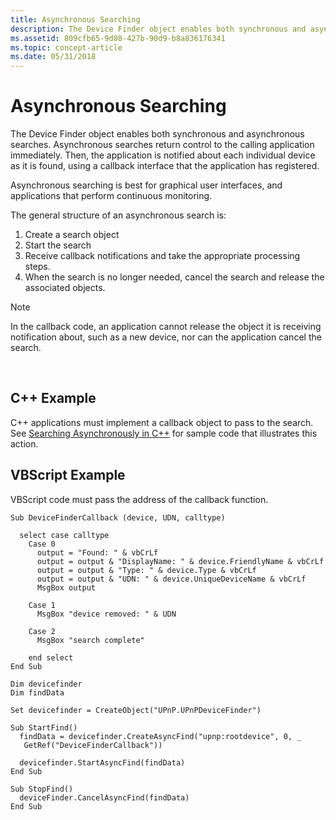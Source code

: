 ```yaml
---
title: Asynchronous Searching
description: The Device Finder object enables both synchronous and asynchronous searches. Asynchronous searches return control to the calling application immediately.
ms.assetid: 809cfb65-9d08-427b-90d9-b8a836176341
ms.topic: concept-article
ms.date: 05/31/2018
---
```


# Asynchronous Searching

The Device Finder object enables both synchronous and asynchronous searches. Asynchronous searches return control to the calling application immediately. Then, the application is notified about each individual device as it is found, using a callback interface that the application has registered.

Asynchronous searching is best for graphical user interfaces, and applications that perform continuous monitoring.

The general structure of an asynchronous search is:

1.  Create a search object
2.  Start the search
3.  Receive callback notifications and take the appropriate processing steps.
4.  When the search is no longer needed, cancel the search and release the associated objects.

> [!Note]  
> In the callback code, an application cannot release the object it is receiving notification about, such as a new device, nor can the application cancel the search.

 

## C++ Example

C++ applications must implement a callback object to pass to the search. See [Searching Asynchronously in C++](searching-asynchronously-in-c-.md) for sample code that illustrates this action.

## VBScript Example

VBScript code must pass the address of the callback function.


```VB
Sub DeviceFinderCallback (device, UDN, calltype)

  select case calltype
    Case 0
      output = "Found: " & vbCrLf
      output = output & "DisplayName: " & device.FriendlyName & vbCrLf
      output = output & "Type: " & device.Type & vbCrLf
      output = output & "UDN: " & device.UniqueDeviceName & vbCrLf
      MsgBox output

    Case 1
      MsgBox "device removed: " & UDN

    Case 2
      MsgBox "search complete"

    end select
End Sub

Dim devicefinder
Dim findData

Set devicefinder = CreateObject("UPnP.UPnPDeviceFinder")

Sub StartFind()
  findData = devicefinder.CreateAsyncFind("upnp:rootdevice", 0, _
   GetRef("DeviceFinderCallback"))

  devicefinder.StartAsyncFind(findData)
End Sub

Sub StopFind()
  deviceFinder.CancelAsyncFind(findData)
End Sub
```



 

 




